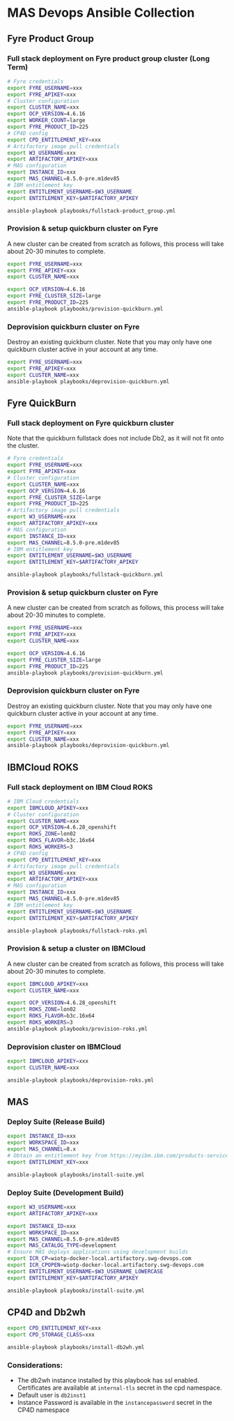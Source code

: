 # MAS Devops Ansible Collection


## Fyre Product Group
### Full stack deployment on Fyre product group cluster (Long Term)

```bash
# Fyre credentials
export FYRE_USERNAME=xxx
export FYRE_APIKEY=xxx
# Cluster configuration
export CLUSTER_NAME=xxx
export OCP_VERSION=4.6.16
export WORKER_COUNT=large
export FYRE_PRODUCT_ID=225
# CP4D config
export CPD_ENTITLEMENT_KEY=xxx
# Artifactory image pull credentials
export W3_USERNAME=xxx
export ARTIFACTORY_APIKEY=xxx
# MAS configuration
export INSTANCE_ID=xxx
export MAS_CHANNEL=8.5.0-pre.m1dev85
# IBM entitlement key
export ENTITLEMENT_USERNAME=$W3_USERNAME
export ENTITLEMENT_KEY=$ARTIFACTORY_APIKEY

ansible-playbook playbooks/fullstack-product_group.yml
```


### Provision & setup quickburn cluster on Fyre
A new cluster can be created from scratch as follows, this process will take about 20-30 minutes to complete.

```bash
export FYRE_USERNAME=xxx
export FYRE_APIKEY=xxx
export CLUSTER_NAME=xxx

export OCP_VERSION=4.6.16
export FYRE_CLUSTER_SIZE=large
export FYRE_PRODUCT_ID=225
ansible-playbook playbooks/provision-quickburn.yml
```

### Deprovision quickburn cluster on Fyre
Destroy an existing quickburn cluster.  Note that you may only have one quickburn cluster active in your account at any time.

```bash
export FYRE_USERNAME=xxx
export FYRE_APIKEY=xxx
export CLUSTER_NAME=xxx
ansible-playbook playbooks/deprovision-quickburn.yml
```

## Fyre QuickBurn

### Full stack deployment on Fyre quickburn cluster
Note that the quickburn fullstack does not include Db2, as it will not fit onto the cluster.

```bash
# Fyre credentials
export FYRE_USERNAME=xxx
export FYRE_APIKEY=xxx
# Cluster configuration
export CLUSTER_NAME=xxx
export OCP_VERSION=4.6.16
export FYRE_CLUSTER_SIZE=large
export FYRE_PRODUCT_ID=225
# Artifactory image pull credentials
export W3_USERNAME=xxx
export ARTIFACTORY_APIKEY=xxx
# MAS configuration
export INSTANCE_ID=xxx
export MAS_CHANNEL=8.5.0-pre.m1dev85
# IBM entitlement key
export ENTITLEMENT_USERNAME=$W3_USERNAME
export ENTITLEMENT_KEY=$ARTIFACTORY_APIKEY

ansible-playbook playbooks/fullstack-quickburn.yml
```

### Provision & setup quickburn cluster on Fyre
A new cluster can be created from scratch as follows, this process will take about 20-30 minutes to complete.

```bash
export FYRE_USERNAME=xxx
export FYRE_APIKEY=xxx
export CLUSTER_NAME=xxx

export OCP_VERSION=4.6.16
export FYRE_CLUSTER_SIZE=large
export FYRE_PRODUCT_ID=225
ansible-playbook playbooks/provision-quickburn.yml
```

### Deprovision quickburn cluster on Fyre
Destroy an existing quickburn cluster.  Note that you may only have one quickburn cluster active in your account at any time.

```bash
export FYRE_USERNAME=xxx
export FYRE_APIKEY=xxx
export CLUSTER_NAME=xxx
ansible-playbook playbooks/deprovision-quickburn.yml
```


## IBMCloud ROKS

### Full stack deployment on IBM Cloud ROKS
```bash
# IBM Cloud credentials
export IBMCLOUD_APIKEY=xxx
# Cluster configuration
export CLUSTER_NAME=xxx
export OCP_VERSION=4.6.28_openshift
export ROKS_ZONE=lon02
export ROKS_FLAVOR=b3c.16x64
export ROKS_WORKERS=3
# CP4D config
export CPD_ENTITLEMENT_KEY=xxx
# Artifactory image pull credentials
export W3_USERNAME=xxx
export ARTIFACTORY_APIKEY=xxx
# MAS configuration
export INSTANCE_ID=xxx
export MAS_CHANNEL=8.5.0-pre.m1dev85
# IBM entitlement key
export ENTITLEMENT_USERNAME=$W3_USERNAME
export ENTITLEMENT_KEY=$ARTIFACTORY_APIKEY

ansible-playbook playbooks/fullstack-roks.yml
```

### Provision & setup a cluster on IBMCloud
A new cluster can be created from scratch as follows, this process will take about 20-30 minutes to complete.

```bash
export IBMCLOUD_APIKEY=xxx
export CLUSTER_NAME=xxx

export OCP_VERSION=4.6.28_openshift
export ROKS_ZONE=lon02
export ROKS_FLAVOR=b3c.16x64
export ROKS_WORKERS=3
ansible-playbook playbooks/provision-roks.yml
```

### Deprovision cluster on IBMCloud

```bash
export IBMCLOUD_APIKEY=xxx
export CLUSTER_NAME=xxx

ansible-playbook playbooks/deprovision-roks.yml
```


## MAS

### Deploy Suite (Release Build)
```bash
export INSTANCE_ID=xxx
export WORKSPACE_ID=xxx
export MAS_CHANNEL=8.x
# Obtain an entitlement key from https://myibm.ibm.com/products-services/containerlibrary
export ENTITLEMENT_KEY=xxx

ansible-playbook playbooks/install-suite.yml
```

### Deploy Suite (Development Build)
```bash
export W3_USERNAME=xxx
export ARTIFACTORY_APIKEY=xxx

export INSTANCE_ID=xxx
export WORKSPACE_ID=xxx
export MAS_CHANNEL=8.5.0-pre.m1dev85
export MAS_CATALOG_TYPE=development
# Ensure MAS deploys applications using development builds
export ICR_CP=wiotp-docker-local.artifactory.swg-devops.com
export ICR_CPOPEN=wiotp-docker-local.artifactory.swg-devops.com
export ENTITLEMENT_USERNAME=$W3_USERNAME_LOWERCASE
export ENTITLEMENT_KEY=$ARTIFACTORY_APIKEY

ansible-playbook playbooks/install-suite.yml
```

## CP4D and Db2wh
```bash
export CPD_ENTITLEMENT_KEY=xxx
export CPD_STORAGE_CLASS=xxx

ansible-playbook playbooks/install-db2wh.yml
```

### Considerations:
- The db2wh instance installed by this playbook has ssl enabled. Certificates are available at `internal-tls` secret in the cpd namespace.
- Default user is `db2inst1`
- Instance Password is available in the `instancepassword` secret in the CP4D namespace

